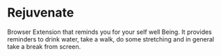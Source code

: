 # Rejuvenate
Browser Extension that reminds you for your self well Being. It provides reminders to drink water, take a walk, do some stretching and in general take a break from screen. 
